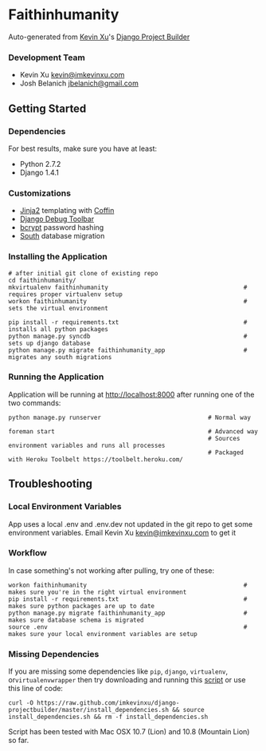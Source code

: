 Faithinhumanity
================

Auto-generated from [Kevin Xu](https://github.com/imkevinxu)'s [Django Project Builder](https://github.com/imkevinxu/django-projectbuilder)

### Development Team

* Kevin Xu <kevin@imkevinxu.com>
* Josh Belanich <jbelanich@gmail.com>

## Getting Started

### Dependencies

For best results, make sure you have at least:

* Python 2.7.2
* Django 1.4.1

### Customizations

* [Jinja2](http://jinja.pocoo.org/docs/) templating with [Coffin](https://github.com/coffin/coffin)
* [Django Debug Toolbar](https://github.com/django-debug-toolbar/django-debug-toolbar)
* [bcrypt](https://docs.djangoproject.com/en/dev/topics/auth/#using-bcrypt-with-django) password hashing
* [South](http://south.readthedocs.org/en/0.7.6/index.html) database migration

### Installing the Application

    # after initial git clone of existing repo
    cd faithinhumanity/
    mkvirtualenv faithinhumanity                                      # requires proper virtualenv setup
    workon faithinhumanity                                            # sets the virtual environment

    pip install -r requirements.txt                                   # installs all python packages
    python manage.py syncdb                                           # sets up django database
    python manage.py migrate faithinhumanity_app                      # migrates any south migrations

### Running the Application

Application will be running at [http://localhost:8000](http://localhost:8000) after running one of the two commands:

    python manage.py runserver                              # Normal way

    foreman start                                           # Advanced way
                                                            # Sources environment variables and runs all processes
                                                            # Packaged with Heroku Toolbelt https://toolbelt.heroku.com/

## Troubleshooting

### Local Environment Variables

App uses a local .env and .env.dev not updated in the git repo to get some environment variables. Email Kevin Xu <kevin@imkevinxu.com> to get it

### Workflow

In case something's not working after pulling, try one of these:

    workon faithinhumanity                                            # makes sure you're in the right virtual environment
    pip install -r requirements.txt                                   # makes sure python packages are up to date
    python manage.py migrate faithinhumanity_app                      # makes sure database schema is migrated
    source .env                                                       # makes sure your local environment variables are setup

### Missing Dependencies

If you are missing some dependencies like `pip`, `django`, `virtualenv`, or`virtualenvwrapper`
then try downloading and running this [script](https://github.com/imkevinxu/django-projectbuilder/blob/master/install_dependencies.sh) or use this line of code:

    curl -O https://raw.github.com/imkevinxu/django-projectbuilder/master/install_dependencies.sh && source install_dependencies.sh && rm -f install_dependencies.sh

Script has been tested with Mac OSX 10.7 (Lion) and 10.8 (Mountain Lion) so far.